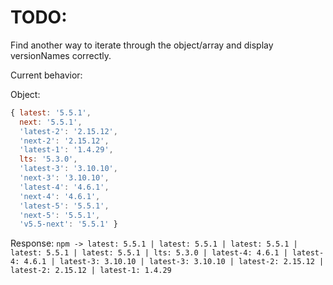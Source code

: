 # TODO:
Find another way to iterate through the object/array and display versionNames correctly.

Current behavior:

Object:
```javascript
{ latest: '5.5.1',
  next: '5.5.1',
  'latest-2': '2.15.12',
  'next-2': '2.15.12',
  'latest-1': '1.4.29',
  lts: '5.3.0',
  'latest-3': '3.10.10',
  'next-3': '3.10.10',
  'latest-4': '4.6.1',
  'next-4': '4.6.1',
  'latest-5': '5.5.1',
  'next-5': '5.5.1',
  'v5.5-next': '5.5.1' }
```

Response:
`npm -> latest: 5.5.1 | latest: 5.5.1 | latest: 5.5.1 | latest: 5.5.1 | latest: 5.5.1 | lts: 5.3.0 | latest-4: 4.6.1 | latest-4: 4.6.1 | latest-3: 3.10.10 | latest-3: 3.10.10 | latest-2: 2.15.12 | latest-2: 2.15.12 | latest-1: 1.4.29`
